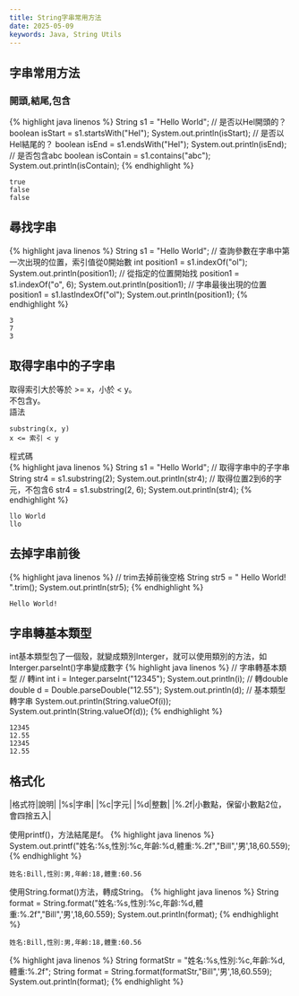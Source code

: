 ```yaml
---
title: String字串常用方法
date: 2025-05-09
keywords: Java, String Utils
---
```

## 字串常用方法
### 開頭,結尾,包含
{% highlight java linenos %}
  String s1 = "Hello World";
  // 是否以Hel開頭的？
  boolean isStart = s1.startsWith("Hel");
  System.out.println(isStart);
  // 是否以Hel結尾的？
  boolean isEnd = s1.endsWith("Hel");
  System.out.println(isEnd);
  // 是否包含abc
  boolean isContain = s1.contains("abc");
  System.out.println(isContain);
{% endhighlight %}
```
true
false
false
```
## 尋找字串
{% highlight java linenos %}
  String s1 = "Hello World";
  // 查詢參數在字串中第一次出現的位置，索引值從0開始數
  int position1 = s1.indexOf("ol");
  System.out.println(position1);
  // 從指定的位置開始找
  position1 = s1.indexOf("o", 6);
  System.out.println(position1);
  // 字串最後出現的位置
  position1 = s1.lastIndexOf("ol");
  System.out.println(position1);
{% endhighlight %}
```
3
7
3
```
## 取得字串中的子字串
取得索引大於等於 >= x，小於 < y。<br>
<span class="markline">不包含</span>y。<br>
語法<br>
```
substring(x, y)
x <= 索引 < y
```
程式碼<br>
{% highlight java linenos %}
  String s1 = "Hello World";
  // 取得字串中的子字串
  String str4 = s1.substring(2);
  System.out.println(str4);
  // 取得位置2到6的字元，不包含6
  str4 = s1.substring(2, 6);
  System.out.println(str4);
{% endhighlight %}
```
llo World
llo 
```
## 去掉字串前後
{% highlight java linenos %}
  // trim去掉前後空格
  String str5 = "  Hello World!   ".trim();
  System.out.println(str5);
{% endhighlight %}
```
Hello World!
```
## 字串轉基本類型
int基本類型包了一個殼，就變成類別Interger，就可以使用類別的方法，如Interger.parseInt()字串變成數字
{% highlight java linenos %}
  // 字串轉基本類型
  // 轉int
  int i = Integer.parseInt("12345");
  System.out.println(i);
  // 轉double
  double d = Double.parseDouble("12.55");
  System.out.println(d);
  // 基本類型轉字串
  System.out.println(String.valueOf(i));
  System.out.println(String.valueOf(d));
{% endhighlight %}
```
12345
12.55
12345
12.55
```

## 格式化

|格式符|說明|
|%s|字串|
|%c|字元|
|%d|整數|
|%.2f|小數點，保留小數點2位，會四捨五入|

使用printf()，方法結尾是f。
{% highlight java linenos %}
System.out.printf("姓名:%s,性別:%c,年齡:%d,體重:%.2f","Bill",'男',18,60.559);
{% endhighlight %}
```
姓名:Bill,性別:男,年齡:18,體重:60.56
```

使用String.format()方法，轉成String。
{% highlight java linenos %}
String format = String.format("姓名:%s,性別:%c,年齡:%d,體重:%.2f","Bill",'男',18,60.559);
System.out.println(format);
{% endhighlight %}
```
姓名:Bill,性別:男,年齡:18,體重:60.56
```

{% highlight java linenos %}
String formatStr = "姓名:%s,性別:%c,年齡:%d,體重:%.2f";
String format = String.format(formatStr,"Bill",'男',18,60.559);
System.out.println(format);
{% endhighlight %}